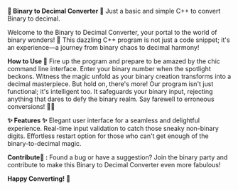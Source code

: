 **🌟 Binary to Decimal Converter 🌟**
Just a basic and simple C++ to convert Binary to decimal.

Welcome to the Binary to Decimal Converter, your portal to the world of binary wonders! 🚀 This dazzling C++ program is not just a code snippet; it's an experience—a journey from binary chaos to decimal harmony!

**How to Use 🎉**
Fire up the program and prepare to be amazed by the chic command line interface.
Enter your binary number when the spotlight beckons.
Witness the magic unfold as your binary creation transforms into a decimal masterpiece.
But hold on, there's more! Our program isn't just functional; it's intelligent too. It safeguards your binary input, rejecting anything that dares to defy the binary realm. Say farewell to erroneous conversions! 🚫🤖

**✨ Features ✨**
Elegant user interface for a seamless and delightful experience.
Real-time input validation to catch those sneaky non-binary digits.
Effortless restart option for those who can't get enough of the binary-to-decimal magic.

**Contribute🤖 :**
Found a bug or have a suggestion? Join the binary party and contribute to make this Binary to Decimal Converter even more fabulous!

**Happy Converting! 🎊**
